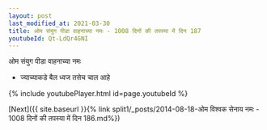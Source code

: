 ```yaml
---
layout: post
last_modified_at: 2021-03-30
title: ओम संयुग पीडा वाहनाच्या नमः - 1008 दिनों की तपस्या में दिन 187
youtubeId: Qt-LdQr4GNI
---
```

 
 
 ओम संयुग पीडा वाहनाच्या नमः  
 
 -  ज्याच्याकडे बैल ध्वज तसेच चाल आहे 
 
  
 
  
 
 
 
 
 
 


{% include youtubePlayer.html id=page.youtubeId %}
 
[Next]({{ site.baseurl }}{% link  split1/_posts/2014-08-18-ओम विश्वक सेनाय नमः - 1008 दिनों की तपस्या में दिन 186.md%})
 
